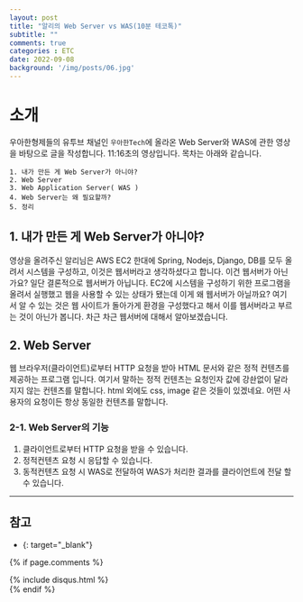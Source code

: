 ```yaml
---
layout: post
title: "알리의 Web Server vs WAS(10분 테코톡)"
subtitle: ""
comments: true
categories : ETC
date: 2022-09-08
background: '/img/posts/06.jpg'
---
```


# 소개
우아한형제들의 유투브 채널인 `우아한Tech`에 올라온 Web Server와 WAS에 관한 영상을 바탕으로 글을 작성합니다.
11:16초의 영상입니다.
목차는 아래와 같습니다.
```
1. 내가 만든 게 Web Server가 아니야?
2. Web Server
3. Web Application Server( WAS )
4. Web Server는 왜 필요할까?
5. 정리
```

## 1. 내가 만든 게 Web Server가 아니야?
영상을 올려주신 알리님은  AWS EC2 한대에 Spring, Nodejs, Django, DB를 모두 올려서 시스템을 구성하고,
이것은 웹서버라고 생각하셨다고 합니다.
이건 웹서버가 아닌가요?
일단 결론적으로 웹서버가 아닙니다.
EC2에 시스템을 구성하기 위한 프로그램을 올려서 실행했고 웹을 사용할 수 있는 상태가 됐는데 이게 왜 웹서버가 아닐까요?
여기서 알 수 있는 것은 웹 사이트가 돌아가게 환경을 구성했다고 해서 이를 웹서버라고 부르는 것이 아닌가 봅니다.
차근 차근 웹서버에 대해서 알아보겠습니다.

## 2. Web Server
웹 브라우저(클라이언트)로부터 HTTP 요청을 받아 HTML 문서와 같은 정적 컨텐츠를 제공하는 프로그램 입니다.
여기서 말하는 정적 컨텐츠는 요청인자 값에 강솬없이 달라지지 않는 컨텐츠를 말합니다.
html 외에도 css, image 같은 것들이 있겠네요.
어떤 사용자의 요청이든 항상 동일한 컨텐츠를 말합니다.

### 2-1. Web Server의 기능
1. 클라이언트로부터 HTTP 요청을 받을 수 있습니다.
2. 정적컨텐츠 요청 시 응답할 수 있습니다.
3. 동적컨텐츠 요청 시 WAS로 전달하여 WAS가 처리한 결과를 클라이언트에 전달 할 수 있습니다.









---
## 참고
- [](){: target="_blank"}


{% if page.comments %}
<div id="post-disqus" class="container">
{% include disqus.html %}
</div>
{% endif %}
